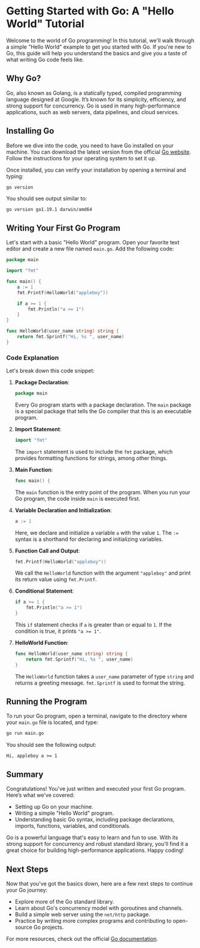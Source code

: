 
# Getting Started with Go: A "Hello World" Tutorial

Welcome to the world of Go programming! In this tutorial, we'll walk through a simple "Hello World" example to get you started with Go. If you're new to Go, this guide will help you understand the basics and give you a taste of what writing Go code feels like.

## Why Go?

Go, also known as Golang, is a statically typed, compiled programming language designed at Google. It’s known for its simplicity, efficiency, and strong support for concurrency. Go is used in many high-performance applications, such as web servers, data pipelines, and cloud services.

## Installing Go

Before we dive into the code, you need to have Go installed on your machine. You can download the latest version from the official [Go website](https://golang.org/dl/). Follow the instructions for your operating system to set it up.

Once installed, you can verify your installation by opening a terminal and typing:

```sh
go version
```

You should see output similar to:

```
go version go1.19.1 darwin/amd64
```

## Writing Your First Go Program

Let's start with a basic "Hello World" program. Open your favorite text editor and create a new file named `main.go`. Add the following code:

```go
package main

import "fmt"

func main() {
    a := 1
    fmt.Printf(HelloWorld("appleboy"))

    if a >= 1 {
        fmt.Println("a >= 1")
    }
}

func HelloWorld(user_name string) string {
    return fmt.Sprintf("Hi, %s ", user_name)
}
```

### Code Explanation

Let's break down this code snippet:

1. **Package Declaration**:
   ```go
   package main
   ```
   Every Go program starts with a package declaration. The `main` package is a special package that tells the Go compiler that this is an executable program.

2. **Import Statement**:
   ```go
   import "fmt"
   ```
   The `import` statement is used to include the `fmt` package, which provides formatting functions for strings, among other things.

3. **Main Function**:
   ```go
   func main() {
   ```
   The `main` function is the entry point of the program. When you run your Go program, the code inside `main` is executed first.

4. **Variable Declaration and Initialization**:
   ```go
   a := 1
   ```
   Here, we declare and initialize a variable `a` with the value `1`. The `:=` syntax is a shorthand for declaring and initializing variables.

5. **Function Call and Output**:
   ```go
   fmt.Printf(HelloWorld("appleboy"))
   ```
   We call the `HelloWorld` function with the argument `"appleboy"` and print its return value using `fmt.Printf`.

6. **Conditional Statement**:
   ```go
   if a >= 1 {
       fmt.Println("a >= 1")
   }
   ```
   This `if` statement checks if `a` is greater than or equal to `1`. If the condition is true, it prints `"a >= 1"`.

7. **HelloWorld Function**:
   ```go
   func HelloWorld(user_name string) string {
       return fmt.Sprintf("Hi, %s ", user_name)
   }
   ```
   The `HelloWorld` function takes a `user_name` parameter of type `string` and returns a greeting message. `fmt.Sprintf` is used to format the string.

## Running the Program

To run your Go program, open a terminal, navigate to the directory where your `main.go` file is located, and type:

```sh
go run main.go
```

You should see the following output:

```
Hi, appleboy a >= 1
```

## Summary

Congratulations! You've just written and executed your first Go program. Here’s what we've covered:

- Setting up Go on your machine.
- Writing a simple "Hello World" program.
- Understanding basic Go syntax, including package declarations, imports, functions, variables, and conditionals.

Go is a powerful language that's easy to learn and fun to use. With its strong support for concurrency and robust standard library, you'll find it a great choice for building high-performance applications. Happy coding!

## Next Steps

Now that you've got the basics down, here are a few next steps to continue your Go journey:

- Explore more of the Go standard library.
- Learn about Go's concurrency model with goroutines and channels.
- Build a simple web server using the `net/http` package.
- Practice by writing more complex programs and contributing to open-source Go projects.

For more resources, check out the official [Go documentation](https://golang.org/doc/).
